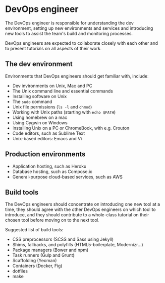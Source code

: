 # DevOps engineer

The DevOps engineer is responsible for understanding the dev environment, setting up new environments and services and introducing new tools to assist the team's build and monitoring processes.

DevOps engineers are expected to collaborate closely with each other and to present tutorials on all aspects of their work.

## The dev environment

Environments that DevOps engineers should get familiar with, include:
* Dev invironments on Unix, Mac and PC
* The Unix command line and essential commands
* Installing software on Unix
* The `sudo` command
* Unix file permissions (`ls -l` and `chmod`)
* Working with Unix paths (starting with `echo $PATH`)
* Using homebrew on a mac 
* Using Cygwin on Windows
* Installing Unix on a PC or ChromeBook, with e.g. Crouton 
* Code editors, such as Sublime Text
* Unix-based editors: Emacs and Vi

## Production environments

* Application hosting, such as Heroku
* Database hosting, such as Compose.io 
* General-purpose cloud-based services, such as AWS 

## Build tools

The DevOps engineers should concentrate on introducing one new tool at a time, they should agree with the other DevOps engineers on which tool to introduce, and they should contribute to a whole-class tutorial on their chosen tool before moving on to the next tool.

Suggested list of build tools:
* CSS preprocessors (SCSS and Sass using Jekyll)
* Shims, fallbacks, and polyfills (HTML5-boilerplate, Modernizr...)
* Package managers (Bower and npm)
* Task runners (Gulp and Grunt)
* Scaffolding (Yeoman)
* Containers (Docker, Fig)
* dotfiles
* make

